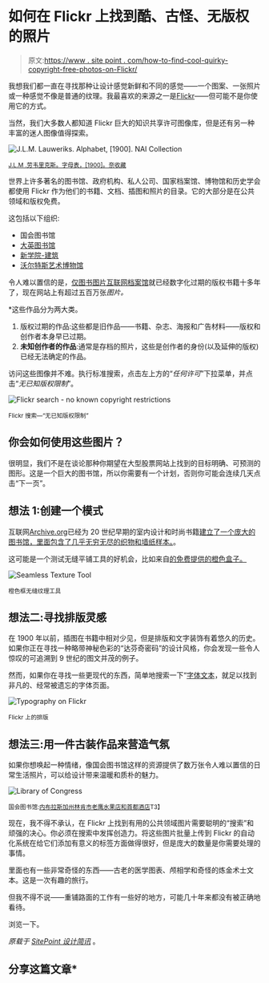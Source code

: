# 如何在 Flickr 上找到酷、古怪、无版权的照片

> 原文:[https://www . site point . com/how-to-find-cool-quirky-copyright-free-photos-on-Flickr/](https://www.sitepoint.com/how-to-find-cool-quirky-copyright-free-photos-on-flickr/)

我想我们都一直在寻找那种让设计感觉新鲜和不同的感觉——一个图案、一张照片或一种感觉不像是普通的纹理。我最喜欢的来源之一是[Flickr](https://www.flickr.com/)——但可能不是你使用它的方式。

当然，我们大多数人都知道 Flickr 巨大的知识共享许可图像库，但是还有另一种丰富的迷人图像值得探索。

![J.L.M. Lauweriks. Alphabet, [1900]. NAI Collection](../Images/20457494aca5ada85c34934da52ae34f.png)

<small>[J.L.M .劳韦里克斯。字母表，[1900]。奈收藏](https://www.flickr.com/photos/nai_collection/8474899479/)</small>

世界上许多著名的图书馆、政府机构、私人公司、国家档案馆、博物馆和历史学会都使用 Flickr 作为他们的书籍、文档、插图和照片的目录。它的大部分是在公共领域和版权免费。

这包括以下组织:

*   国会图书馆
*   [大英图书馆](https://www.flickr.com/photos/britishlibrary/)
*   [新学院-建筑](https://www.flickr.com/photos/nai_collection/)
*   [沃尔特斯艺术博物馆](https://www.flickr.com/photos/medmss/)

令人难以置信的是，[仅图书图片互联网档案馆](https://www.flickr.com/photos/internetarchivebookimages/)就已经数字化过期的版权书籍十多年了，现在网站上有超过五百万张*图片。*

 *这些作品分为两大类。

1.  版权过期的作品:这些都是旧作品——书籍、杂志、海报和广告材料——版权和创作者本身早已过期。
2.  **未知创作者的作品**:通常是存档的照片，这些是创作者的身份(以及延伸的版权)已经无法确定的作品。

访问这些图像并不难。执行标准搜索，点击左上方的“*任何许可*”下拉菜单，并点击“*无已知版权限制*”。

![Flickr search - no known copyright restrictions](../Images/54f58d1a38164b544593e1ff0b5fabac.png)

<small>Flickr 搜索—“无已知版权限制”</small>

## 你会如何使用这些图片？

很明显，我们不是在谈论那种你期望在大型股票网站上找到的目标明确、可预测的图形。这是一个巨大的图书馆，所以你需要有一个计划，否则你可能会连续几天点击“下一页”。

## 想法 1:创建一个模式

互联网[Archive.org](http://Archive.org)已经为 20 世纪早期的室内设计和时尚书籍[建立了一个庞大的图书馆，里面包含了几乎无穷无尽的织物和墙纸样本。](https://www.flickr.com/search/?user_id=internetarchivebookimages&license=7,9,10&tags=bookiddiebiezenfarbsto00farb)。

这可能是一个测试无缝平铺工具的好机会，比如来自[的免费提供的橙色盒子。](http://www.the-orange-box.com/)

![Seamless Texture Tool](../Images/b6b94e8c3e3c60ea210e4b2f3d633288.png)

<small>橙色框无缝纹理工具</small>

## 想法二:寻找排版灵感

在 1900 年以前，插图在书籍中相对少见，但是排版和文字装饰有着悠久的历史。如果你正在寻找一种略带神秘色彩的“达芬奇密码”的设计风格，你会发现一些令人惊叹的可追溯到 9 世纪的图文并茂的例子。

然而，如果你在寻找一些更现代的东西，简单地搜索一下“[字体文本](https://www.flickr.com/search/?text=typography%20text&license=7,9,10)，就足以找到非凡的、经常被遗忘的字体页面。

![Typography on Flickr](../Images/a23f9a4dccee3ea024dcf29f02fe482b.png)

<small>Flickr 上的排版</small>

## 想法三:用一件古装作品来营造气氛

如果你想唤起一种情绪，像国会图书馆这样的资源提供了数万张令人难以置信的日常生活照片，可以给设计带来温暖和质朴的魅力。

![Library of Congress](../Images/e09bbcc8a36b2f687e824553a6d9f0f7.png)

<small>国会图书馆:[内布拉斯加州林肯市老鹰水果店和首都酒店](https://www.flickr.com/photos/library_of_congress/2179171500/)T3】</small>

现在，我不得不承认，在 Flickr 上找到有用的公共领域图片需要聪明的“搜索”和顽强的决心。你必须在搜索中发挥创造力。将这些图片批量上传到 Flickr 的自动化系统在给它们添加有意义的标签方面做得很好，但是庞大的数量是你需要处理的事情。

里面也有一些非常奇怪的东西——古老的医学图表、颅相学和奇怪的炼金术士文本。这是一次有趣的旅行。

但我不得不说——重铺路面的工作有一些好的地方，可能几十年来都没有被正确地看待。

浏览一下。

*原载于 [SitePoint 设计简讯](https://www.sitepoint.com/newsletter/)* 。

## 分享这篇文章*